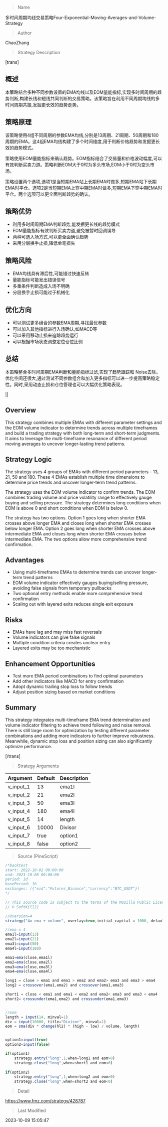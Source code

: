 
> Name

多时间周期均线交易策略Four-Exponential-Moving-Averages-and-Volume-Strategy

> Author

ChaoZhang

> Strategy Description

[trans]


## 概述

本策略结合多种不同参数设置的EMA均线以及EOM量能指标,实现多时间周期的趋势判断,构建长线和短线共同判断的交易策略。该策略旨在利用不同周期均线的多时间周期共振,发掘更长效的趋势走势。

## 策略原理

该策略使用4组不同周期的参数EMA均线,分别是13周期、21周期、50周期和180周期的EMA。这4组EMA均线构建了多个时间维度,用于判断价格趋势和发掘更长效的趋势模式。

策略使用EOM量能指标来确认趋势。EOM指标结合了交易量和价格波动幅度,可以有效判断买卖力道。策略判断EOM大于0时为多头市场,EOM小于0时为空头市场。

策略设置两个选项,选项1是当短期EMA站上长期EMA时做多,短期EMA站下长期EMA时平仓。选项2是当短期EMA上穿中期EMA时做多,短期EMA下穿中期EMA时平仓。两个选项可以更全面判断趋势的确认。

## 策略优势

- 利用多时间周期EMA判断趋势,能发掘更长线的趋势模式
- EOM量能指标有效判断买卖力道,避免被暂时回调误导
- 两种可选入场方式,可以更全面确认趋势
- 采用分层换手止损,降低单笔损失

## 策略风险

- EMA均线具有滞后性,可能错过快速反转
- 量能指标可能发出错误信号
- 多重条件判断造成入场不明确
- 分层换手止损可能过于机械化

## 优化方向

- 可以测试更多组合的参数EMA周期,寻找最优参数
- 可以加入其他指标进行入场确认,如MACD等
- 可以采用移动止损来追踪趋势运行
- 可以根据市场状态调整定位仓位比例

## 总结

本策略整合多时间周期EMA判断和量能指标过滤,实现了趋势跟踪和 Noise去除。优化空间还很大,通过测试不同参数组合和加入更多指标可以进一步提高策略稳定性。同时,采用动态止损和仓位管理也可以大幅优化策略表现。

|| 

## Overview

This strategy combines multiple EMAs with different parameter settings and the EOM volume indicator to determine trends across multiple timeframes and build a trading strategy with both long-term and short-term judgments. It aims to leverage the multi-timeframe resonance of different period moving averages to uncover longer-lasting trend patterns.

## Strategy Logic

The strategy uses 4 groups of EMAs with different period parameters - 13, 21, 50 and 180. These 4 EMAs establish multiple time dimensions to determine price trends and uncover longer-term trend patterns.

The strategy uses the EOM volume indicator to confirm trends. The EOM combines trading volume and price volatility range to effectively gauge buying and selling pressure. The strategy determines long conditions when EOM is above 0 and short conditions when EOM is below 0.

The strategy has two options. Option 1 goes long when shorter EMA crosses above longer EMA and closes long when shorter EMA crosses below longer EMA. Option 2 goes long when shorter EMA crosses above intermediate EMA and closes long when shorter EMA crosses below intermediate EMA. The two options allow more comprehensive trend confirmation.

## Advantages

- Using multi-timeframe EMAs to determine trends can uncover longer-term trend patterns
- EOM volume indicator effectively gauges buying/selling pressure, avoiding false signals from temporary pullbacks  
- Two optional entry methods enable more comprehensive trend confirmation
- Scaling out with layered exits reduces single exit exposure

## Risks

- EMAs have lag and may miss fast reversals
- Volume indicators can give false signals 
- Multiple condition criteria creates unclear entry
- Layered exits may be too mechanistic 

## Enhancement Opportunities

- Test more EMA period combinations to find optimal parameters
- Add other indicators like MACD for entry confirmation
- Adopt dynamic trailing stop loss to follow trends
- Adjust position sizing based on market conditions

## Summary

This strategy integrates multi-timeframe EMA trend determination and volume indicator filtering to achieve trend following and noise removal. There is still large room for optimization by testing different parameter combinations and adding more indicators to further improve robustness. Meanwhile, dynamic stop loss and position sizing can also significantly optimize performance.

[/trans]

> Strategy Arguments



|Argument|Default|Description|
|----|----|----|
|v_input_1|13|ema1l|
|v_input_2|21|ema2l|
|v_input_3|50|ema3l|
|v_input_4|180|ema4l|
|v_input_5|14|length|
|v_input_6|10000|Divisor|
|v_input_7|true|option1|
|v_input_8|false|option2|


> Source (PineScript)

``` javascript
/*backtest
start: 2022-10-02 00:00:00
end: 2023-10-08 00:00:00
period: 1d
basePeriod: 1h
exchanges: [{"eid":"Futures_Binance","currency":"BTC_USDT"}]
*/

// This source code is subject to the terms of the Mozilla Public License 2.0 at https://mozilla.org/MPL/2.0/
// © SoftKill21

//@version=4
strategy("4x ema + volume", overlay=true,initial_capital = 1000, default_qty_type=strategy.percent_of_equity, default_qty_value=100, commission_type=strategy.commission.percent , commission_value=0.1 )

//ema x 4
ema1l=input(13)
ema2l=input(21)
ema3l=input(50)
ema4l=input(180)

ema1=ema(close,ema1l)
ema2=ema(close,ema2l)
ema3=ema(close,ema3l)
ema4=ema(close,ema4l)

long1 = close > ema1 and ema1 > ema2 and ema2> ema3 and ema3 > ema4
long2 = crossover(ema1,ema2) and crossover(ema1,ema3)

short1 = close < ema1 and ema1 < ema2 and ema2< ema3 and ema3 < ema4
short2= crossunder(ema1,ema2) and crossunder(ema1,ema3)


//eom
length = input(14, minval=1)
div = input(10000, title="Divisor", minval=1)
eom = sma(div * change(hl2) * (high - low) / volume, length)


option1=input(true)
option2=input(false)

if(option1)
    strategy.entry("long",1,when=long1 and eom>0)
    strategy.close("long",when=short1 and eom<0)
 
if(option2)
    strategy.entry("long",1,when=long2 and eom>0)
    strategy.close("long",when=short2 and eom<0)   
```

> Detail

https://www.fmz.com/strategy/428787

> Last Modified

2023-10-09 15:05:47
